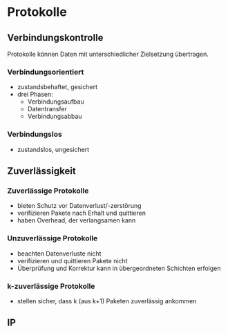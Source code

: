 # Protokolle

## Verbindungskontrolle

Protokolle können Daten mit unterschiedlicher Zielsetzung übertragen. 

### Verbindungsorientiert
- zustandsbehaftet, gesichert
- drei Phasen: 
  - Verbindungsaufbau
  - Datentransfer
  - Verbindungsabbau

### Verbindungslos
- zustandslos, ungesichert


## Zuverlässigkeit

### Zuverlässige Protokolle
- bieten Schutz vor Datenverlust/-zerstörung
- verifizieren Pakete nach Erhalt und quittieren
- haben Overhead, der verlangsamen kann

### Unzuverlässige Protokolle
- beachten Datenverluste nicht
- verifizieren und quittieren Pakete nicht
- Überprüfung und Korrektur kann in übergeordneten Schichten erfolgen 

### k-zuverlässige Protokolle
- stellen sicher, dass k (aus k+1) Paketen zuverlässig ankommen

## IP
